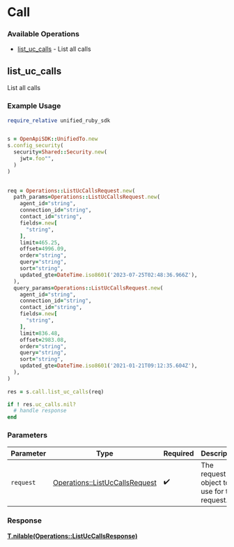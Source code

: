 # Call


### Available Operations

* [list_uc_calls](#list_uc_calls) - List all calls

## list_uc_calls

List all calls

### Example Usage

```ruby
require_relative unified_ruby_sdk


s = OpenApiSDK::UnifiedTo.new
s.config_security(
  security=Shared::Security.new(
    jwt=.foo"",
  )
)

   
req = Operations::ListUcCallsRequest.new(
  path_params=Operations::ListUcCallsRequest.new(
    agent_id="string",
    connection_id="string",
    contact_id="string",
    fields=.new[
      "string",
    ],
    limit=465.25,
    offset=4996.09,
    order="string",
    query="string",
    sort="string",
    updated_gte=DateTime.iso8601('2023-07-25T02:48:36.966Z'),
  ),
  query_params=Operations::ListUcCallsRequest.new(
    agent_id="string",
    connection_id="string",
    contact_id="string",
    fields=.new[
      "string",
    ],
    limit=836.48,
    offset=2983.08,
    order="string",
    query="string",
    sort="string",
    updated_gte=DateTime.iso8601('2021-01-21T09:12:35.604Z'),
  ),
)
    
res = s.call.list_uc_calls(req)

if ! res.uc_calls.nil?
  # handle response
end

```

### Parameters

| Parameter                                                                       | Type                                                                            | Required                                                                        | Description                                                                     |
| ------------------------------------------------------------------------------- | ------------------------------------------------------------------------------- | ------------------------------------------------------------------------------- | ------------------------------------------------------------------------------- |
| `request`                                                                       | [Operations::ListUcCallsRequest](../../models/operations/listuccallsrequest.md) | :heavy_check_mark:                                                              | The request object to use for the request.                                      |


### Response

**[T.nilable(Operations::ListUcCallsResponse)](../../models/operations/listuccallsresponse.md)**

